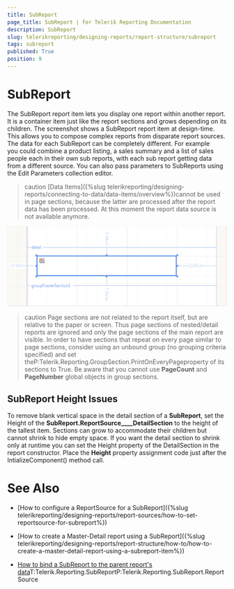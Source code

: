 ```yaml
---
title: SubReport
page_title: SubReport | for Telerik Reporting Documentation
description: SubReport
slug: telerikreporting/designing-reports/report-structure/subreport
tags: subreport
published: True
position: 9
---
```


# SubReport



The SubReport report item lets you display one report within another report. It is a container item just like the report sections and grows depending on its children. The screenshot shows a SubReport report
    	item at design-time. This allows you to compose complex reports from disparate report sources. The data for each SubReport can be completely different. For example you could combine a product listing, a sales summary and a list of sales people each in their own sub reports, with each sub report getting data from a different source. You can also pass parameters to SubReports using the Edit Parameters collection editor.

>caution [Data Items]({%slug telerikreporting/designing-reports/connecting-to-data/data-items/overview%})cannot be used in page sections, because the latter are processed
	   	after the report data has been processed. At this moment the report data source is not available anymore.
>


![](images/Subreport.png)



>caution Page sections are not related to the report itself, but are relative to the paper or 
			screen. Thus page sections of nested/detail reports are ignored and only the page sections of the main report
			are visible.
>In order to have sections that repeat on every page similar to page sections, consider using an unbound group 
			(no grouping criteria specified) and set theP:Telerik.Reporting.GroupSection.PrintOnEveryPageproperty of its sections to True. Be aware that you cannot use __PageCount__ and __PageNumber__ global objects in group sections.
>




## SubReport Height Issues

To remove blank vertical space in the detail section of a __SubReport__, set the Height of 
      		the __SubReport.ReportSource____DetailSection__ to the height of the 
        	tallest item. Sections can grow to accommodate their children but cannot shrink to hide empty space. If you want the 
        	detail section to shrink only at runtime you can set the Height property of the DetailSection in the report constructor. 
        	Place the __Height__ property assignment code just after the IntializeComponent() method call.

# See Also

 * [How to configure a ReportSource for a SubReport]({%slug telerikreporting/designing-reports/report-sources/how-to-set-reportsource-for-subreport%})

 * [How to create a Master-Detail report using a SubReport]({%slug telerikreporting/designing-reports/report-structure/how-to/how-to-create-a-master-detail-report-using-a-subreport-item%})

 * [How to bind a SubReport to the parent report's data](https://www.telerik.com/support/kb/reporting/details/how-to-bind-sub-report-to-main-report-s-data)T:Telerik.Reporting.SubReportP:Telerik.Reporting.SubReport.ReportSource
